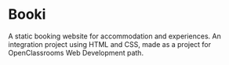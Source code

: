 # Booki

A static booking website for accommodation and experiences. An integration project using HTML and CSS, made as a project for OpenClassrooms Web Development path. 

